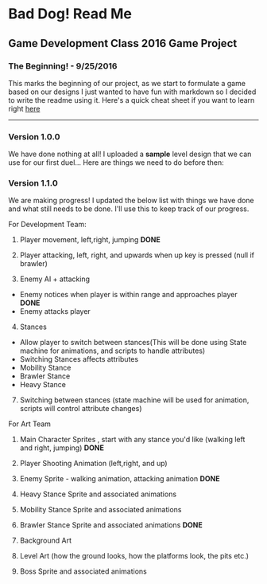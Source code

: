 # Bad Dog! Read Me 
## Game Development Class 2016 Game Project

### The Beginning! - 9/25/2016
This marks the beginning of our project, as we start to formulate a game based on our designs
I just wanted to have fun with markdown so I decided to write the readme using it. Here's a quick cheat sheet if you want to learn right [here](https://github.com/adam-p/markdown-here/wiki/Markdown-Cheatsheet)

---

### Version 1.0.0
We have done nothing at all! I uploaded a **sample** level design that we can use for our first duel... Here are things we need to do before then:

### Version 1.1.0
We are making progress! I updated the below list with things we have done and what still needs to be done. I'll use this to keep track of our progress.

For Development Team:

1. Player movement, left,right, jumping **DONE**
2. Player attacking, left, right, and upwards when up key is pressed (null if brawler)

3. Enemy AI + attacking
  * Enemy notices when player is within range and approaches player **DONE**
  *  Enemy attacks player

4. Stances
  * Allow player to switch between stances(This will be done using State machine for animations, and scripts to handle attributes)
  * Switching Stances affects attributes
  * Mobility Stance
  * Brawler Stance
  * Heavy Stance

7. Switching between stances (state machine will be used for animation, scripts will control attribute changes)

For Art Team

1. Main Character Sprites , start with any stance you'd like (walking left and right, jumping) **DONE**
2. Player Shooting Animation (left,right, and up)

3. Enemy Sprite - walking animation, attacking animation **DONE**

4. Heavy Stance Sprite and associated animations
5. Mobility Stance Sprite and associated animations
6. Brawler Stance Sprite and associated animations **DONE**

7. Background Art
8. Level Art (how the ground looks, how the platforms look, the pits etc.)

9. Boss Sprite and associated animations

